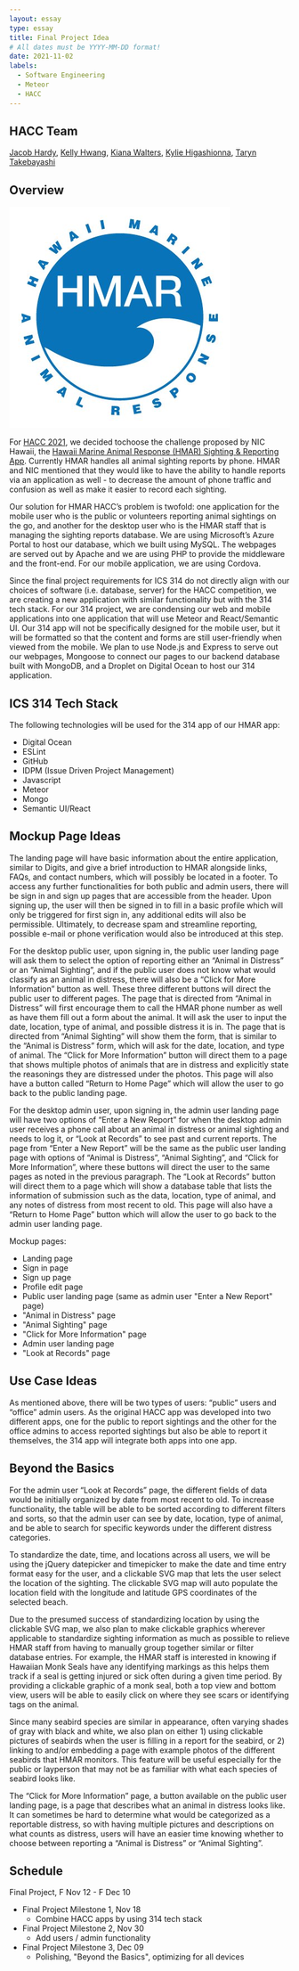 ```yaml
---
layout: essay
type: essay
title: Final Project Idea
# All dates must be YYYY-MM-DD format!
date: 2021-11-02
labels:
  - Software Engineering
  - Meteor
  - HACC
---
```


## HACC Team
[Jacob Hardy](https://jakehardy95.github.io/), [Kelly Hwang](https://hwangkyh.github.io/), [Kiana Walters](https://kianaleilani.github.io/), [Kylie Higashionna](https://kyliehigashionna.github.io/), [Taryn Takebayashi](https://microtaryn.github.io/)


## Overview

<img class="ui small left floated rounded image" src="../images/hmar-logo.jpg">

For [HACC 2021](https://hacc.hawaii.gov/), we decided to ​choose the challenge proposed by NIC Hawaii, the [Hawaii Marine Animal Response (HMAR) Sighting & Reporting App](https://hacc.hawaii.gov/wp-content/uploads/2021/10/NIC_Challenge-Submission-Form_2021.pdf). Currently HMAR handles all animal sighting reports by phone. HMAR and NIC mentioned that they would like to have the ability to handle reports via an application as well - to decrease the amount of phone traffic and confusion as well as make it easier to record each sighting.

Our solution for HMAR HACC’s problem is twofold: one application for the mobile user who is the public or volunteers reporting animal sightings on the go, and another for the desktop user who is the HMAR staff that is managing the sighting reports database. We are using Microsoft’s Azure Portal to host our database, which we built using MySQL. The webpages are served out by Apache and we are using PHP to provide the middleware and the front-end. For our mobile application, we are using Cordova.

Since the final project requirements for ICS 314 do not directly align with our choices of software (i.e. database, server) for the HACC competition, we are creating a new application with similar functionality but with the 314 tech stack. For our 314 project, we are condensing our web and mobile applications into one application that will use Meteor and React/Semantic UI. Our 314 app will not be specifically designed for the mobile user, but it will be formatted so that the content and forms are still user-friendly when viewed from the mobile. We plan to use Node.js and Express to serve out our webpages, Mongoose to connect our pages to our backend database built with MongoDB, and a Droplet on Digital Ocean to host our 314 application.


## ICS 314 Tech Stack
The following technologies will be used for the 314 app of our HMAR app:
* Digital Ocean
* ESLint
* GitHub
* IDPM (Issue Driven Project Management)
* Javascript
* Meteor
* Mongo
* Semantic UI/React


## Mockup Page Ideas

The landing page will have basic information about the entire application, similar to Digits, and give a brief introduction to HMAR alongside links, FAQs, and contact numbers, which will possibly be located in a footer. To access any further functionalities for both public and admin users, there will be sign in and sign up pages that are accessible from the header. Upon signing up, the user will then be signed in to fill in a basic profile which will only be triggered for first sign in, any additional edits will also be permissible. Ultimately, to decrease spam and streamline reporting, possible e-mail or phone verification would also be introduced at this step.

For the desktop public user, upon signing in, the public user landing page will ask them to select the option of reporting either an “Animal in Distress” or an “Animal Sighting”, and if the public user does not know what would classify as an animal in distress, there will also be a “Click for More Information” button as well. These three different buttons will direct the public user to different pages. The page that is directed from “Animal in Distress” will first encourage them to call the HMAR phone number as well as have them fill out a form about the animal. It will ask the user to input the date, location, type of animal, and possible distress it is in. The page that is directed from “Animal Sighting” will show them the form, that is similar to the “Animal is Distress” form, which will ask for the date, location, and type of animal. The “Click for More Information” button will direct them to a page that shows multiple photos of animals that are in distress and explicitly state the reasonings they are distressed under the photos. This page will also have a button called “Return to Home Page” which will allow the user to go back to the public landing page.

For the desktop admin user, upon signing in, the admin user landing page will have two options of “Enter a New Report” for when the desktop admin user receives a phone call about an animal in distress or animal sighting and needs to log it, or “Look at Records” to see past and current reports. The page from “Enter a New Report” will be the same as the public user landing page with options of “Animal is Distress”, “Animal Sighting”, and “Click for More Information”, where these buttons will direct the user to the same pages as noted in the previous paragraph. The “Look at Records” button will direct them to a page which will show a database table that lists the information of submission such as the data, location, type of animal, and any notes of distress from most recent to old. This page will also have a “Return to Home Page” button which will allow the user to go back to the admin user landing page.

Mockup pages:
* Landing page
* Sign in page
* Sign up page
* Profile edit page
* Public user landing page (same as admin user "Enter a New Report" page)
* "Animal in Distress" page
* "Animal Sighting" page
* "Click for More Information" page
* Admin user landing page
* "Look at Records" page


## Use Case Ideas

As mentioned above, there will be two types of users: “public” users and “office” admin users. As the original HACC app was developed into two different apps, one for the public to report sightings and the other for the office admins to access reported sightings but also be able to report it themselves, the 314 app will integrate both apps into one app.


## Beyond the Basics

For the admin user “Look at Records” page, the different fields of data would be initially organized by date from most recent to old. To increase functionality, the table will be able to be sorted according to different filters and sorts, so that the admin user can see by date, location, type of animal, and be able to search for specific keywords under the different distress categories.

To standardize the date, time, and locations across all users, we will be using the jQuery datepicker and timepicker to make the date and time entry format easy for the user, and a clickable SVG map that lets the user select the location of the sighting. The clickable SVG map will auto populate the location field with the longitude and latitude GPS coordinates of the selected beach.

Due to the presumed success of standardizing location by using the clickable SVG map, we also plan to make clickable graphics wherever applicable to standardize sighting information as much as possible to relieve HMAR staff from having to manually group together similar or filter database entries. For example, the HMAR staff is interested in knowing if Hawaiian Monk Seals have any identifying markings as this helps them track if a seal is getting injured or sick often during a given time period. By providing a clickable graphic of a monk seal, both a top view and bottom view, users will be able to easily click on where they see scars or identifying tags on the animal.

Since many seabird species are similar in appearance, often varying shades of gray with black and white, we also plan on either 1) using clickable pictures of seabirds when the user is filling in a report for the seabird, or 2) linking to and/or embedding a page with example photos of the different seabirds that HMAR monitors. This feature will be useful especially for the public or layperson that may not be as familiar with what each species of seabird looks like.

The “Click for More Information” page, a button available on the public user landing page, is a page that describes what an animal in distress looks like. It can sometimes be hard to determine what would be categorized as a reportable distress, so with having multiple pictures and descriptions on what counts as distress, users will have an easier time knowing whether to choose between reporting a “Animal is Distress” or “Animal Sighting”.


## Schedule

Final Project, F Nov 12 - F Dec 10
* Final Project Milestone 1, Nov 18
  * Combine HACC apps by using 314 tech stack
* Final Project Milestone 2, Nov 30
  * Add users / admin functionality
* Final Project Milestone 3, Dec 09
  * Polishing, "Beyond the Basics", optimizing for all devices
